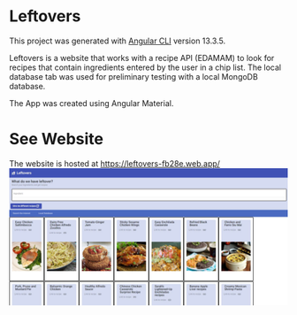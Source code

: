 # Leftovers

This project was generated with [Angular CLI](https://github.com/angular/angular-cli) version 13.3.5.

Leftovers is a website that works with a recipe API (EDAMAM) to look for recipes that contain ingredients entered by the user in a chip list. The local database tab was used for preliminary testing with a local MongoDB database. 

The App was created using Angular Material.

# See Website
The website is hosted at https://leftovers-fb28e.web.app/
![Alt text](https://raw.githubusercontent.com/andrei-frunza/leftovers/master/ImgAssets/leftovers_large.JPG)
